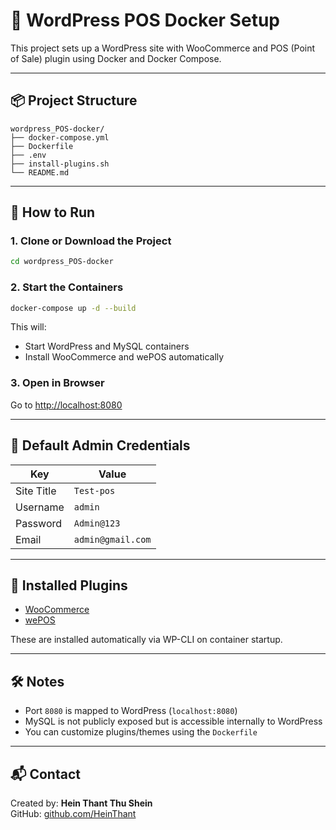 # 🧾 WordPress POS Docker Setup

This project sets up a WordPress site with WooCommerce and POS (Point of Sale) plugin using Docker and Docker Compose.

---

## 📦 Project Structure

```
wordpress_POS-docker/
├── docker-compose.yml
├── Dockerfile
├── .env
├── install-plugins.sh
└── README.md
```

---

## 🚀 How to Run

### 1. Clone or Download the Project
```bash
cd wordpress_POS-docker
```

### 2. Start the Containers
```bash
docker-compose up -d --build
```

This will:
- Start WordPress and MySQL containers
- Install WooCommerce and wePOS automatically

### 3. Open in Browser
Go to [http://localhost:8080](http://localhost:8080)

---

## 🔐 Default Admin Credentials

| Key          | Value          |
|--------------|----------------|
| Site Title   | `Test-pos`     |
| Username     | `admin`        |
| Password     | `Admin@123`    |
| Email        | `admin@gmail.com` |

---

## 🧩 Installed Plugins

- [WooCommerce](https://wordpress.org/plugins/woocommerce/)
- [wePOS](https://wordpress.org/plugins/wepos/)

These are installed automatically via WP-CLI on container startup.

---

## 🛠 Notes

- Port `8080` is mapped to WordPress (`localhost:8080`)
- MySQL is not publicly exposed but is accessible internally to WordPress
- You can customize plugins/themes using the `Dockerfile`

---

## 📬 Contact

Created by: **Hein Thant Thu Shein**  
GitHub: [github.com/HeinThant](https://github.com/HeinThant)
